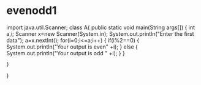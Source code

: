 # evenodd1
import java.util.Scanner;
class A{
    public static void main(String args[])
    {  int a,i;
         Scanner x=new Scanner(System.in);
              System.out.println("Enter the first data");
               a=x.nextInt();
          for(i=0;i<=a;i++)
          {
              if(i%2==0)
              {
                      System.out.println("Your output is even" +i); 
              }
              else {
                    System.out.println("Your output is odd " +i);
              }
          }
          
   
        
    }
}
